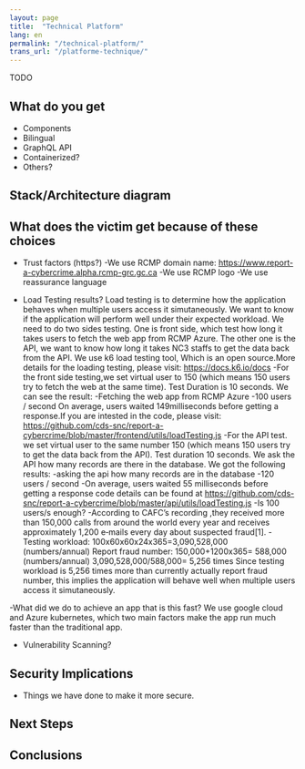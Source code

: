 ```yaml
---
layout: page
title:  "Technical Platform"
lang: en
permalink: "/technical-platform/"
trans_url: "/platforme-technique/"
---
```


TODO
## What do you get
- Components
- Bilingual
- GraphQL API
- Containerized?
- Others?

## Stack/Architecture diagram


## What does the victim get because of these choices
- Trust factors (https?)
-We use RCMP domain name: https://www.report-a-cybercrime.alpha.rcmp-grc.gc.ca
-We use RCMP logo
-We use reassurance language

- Load Testing results?
Load testing is  to determine how the application behaves when multiple users access it simutaneously. We want to know if the application will perform well under their expected workload. We need to do two sides testing. One is front side, which test how long it takes users to fetch the web app from RCMP Azure. The other one is the API, we want to know how long it takes NC3 staffs to get the data back from the API. We use k6 load testing tool, Which is an open source.More details for the loading testing, please visit: https://docs.k6.io/docs
-For the front side testing,we set virtual user to 150 (which means 150 users try to fetch the web at the same time). Test Duration is 10 seconds. We can see the result: 
-Fetching the web app from RCMP Azure
-100 users / second
On average, users waited 149milliseconds before getting a response.If you are intested in the code, please visit: https://github.com/cds-snc/report-a-cybercrime/blob/master/frontend/utils/loadTesting.js
-For the API test.  we set  virtual user to the same number 150 (which means 150 users try to get the data back from the API). Test duration 10 seconds. We ask the API how many records are there in the database. We got the following results:
-asking the api how many records are in the database
-120 users / second
-On average, users waited 55  milliseconds before getting a response
code details can be found at https://github.com/cds-snc/report-a-cybercrime/blob/master/api/utils/loadTesting.js
-Is 100 users/s enough?
-According to CAFC’s recording ,they received more than 150,000 calls from around the world every year and receives approximately 1,200 e‑mails every day about suspected fraud[1]. 
-Testing workload:   100x60x60x24x365=3,090,528,000      (numbers/annual)
Report fraud number:   150,000+1200x365=        588,000  (numbers/annual)
3,090,528,000/588,000= 5,256 times
Since testing workload is 5,256 times more than currently actually report fraud number, this implies the application will behave well when multiple users access it simutaneously.

-What did we do to achieve an app that is this fast?
We use google cloud and Azure kubernetes, which two main factors make the app run much faster than the traditional app.


- Vulnerability Scanning?

## Security Implications
- Things we have done to make it more secure.

## Next Steps

## Conclusions
